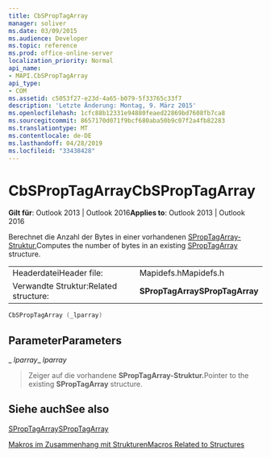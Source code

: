 ```yaml
---
title: CbSPropTagArray
manager: soliver
ms.date: 03/09/2015
ms.audience: Developer
ms.topic: reference
ms.prod: office-online-server
localization_priority: Normal
api_name:
- MAPI.CbSPropTagArray
api_type:
- COM
ms.assetid: c5053f27-e23d-4a65-b079-5f33765c33f7
description: 'Letzte Änderung: Montag, 9. März 2015'
ms.openlocfilehash: 1cfc88b12331e94880feaed22869bd7608fb7ca8
ms.sourcegitcommit: 8657170d071f9bcf680aba50b9c07f2a4fb82283
ms.translationtype: MT
ms.contentlocale: de-DE
ms.lasthandoff: 04/28/2019
ms.locfileid: "33438428"
---
```

# <a name="cbsproptagarray"></a><span data-ttu-id="e2288-103">CbSPropTagArray</span><span class="sxs-lookup"><span data-stu-id="e2288-103">CbSPropTagArray</span></span>

  
  
<span data-ttu-id="e2288-104">**Gilt für**: Outlook 2013 | Outlook 2016</span><span class="sxs-lookup"><span data-stu-id="e2288-104">**Applies to**: Outlook 2013 | Outlook 2016</span></span> 
  
<span data-ttu-id="e2288-105">Berechnet die Anzahl der Bytes in einer vorhandenen [SPropTagArray-Struktur.](sproptagarray.md)</span><span class="sxs-lookup"><span data-stu-id="e2288-105">Computes the number of bytes in an existing [SPropTagArray](sproptagarray.md) structure.</span></span> 
  
|||
|:-----|:-----|
|<span data-ttu-id="e2288-106">Headerdatei</span><span class="sxs-lookup"><span data-stu-id="e2288-106">Header file:</span></span>  <br/> |<span data-ttu-id="e2288-107">Mapidefs.h</span><span class="sxs-lookup"><span data-stu-id="e2288-107">Mapidefs.h</span></span>  <br/> |
|<span data-ttu-id="e2288-108">Verwandte Struktur:</span><span class="sxs-lookup"><span data-stu-id="e2288-108">Related structure:</span></span>  <br/> |<span data-ttu-id="e2288-109">**SPropTagArray**</span><span class="sxs-lookup"><span data-stu-id="e2288-109">**SPropTagArray**</span></span> <br/> |
   
```cpp
CbSPropTagArray (_lparray)
```

## <a name="parameters"></a><span data-ttu-id="e2288-110">Parameter</span><span class="sxs-lookup"><span data-stu-id="e2288-110">Parameters</span></span>

 <span data-ttu-id="e2288-111">_ _lparray_</span><span class="sxs-lookup"><span data-stu-id="e2288-111">_ _lparray_</span></span>
  
> <span data-ttu-id="e2288-112">Zeiger auf die vorhandene **SPropTagArray-Struktur.**</span><span class="sxs-lookup"><span data-stu-id="e2288-112">Pointer to the existing **SPropTagArray** structure.</span></span> 
    
## <a name="see-also"></a><span data-ttu-id="e2288-113">Siehe auch</span><span class="sxs-lookup"><span data-stu-id="e2288-113">See also</span></span>



[<span data-ttu-id="e2288-114">SPropTagArray</span><span class="sxs-lookup"><span data-stu-id="e2288-114">SPropTagArray</span></span>](sproptagarray.md)


[<span data-ttu-id="e2288-115">Makros im Zusammenhang mit Strukturen</span><span class="sxs-lookup"><span data-stu-id="e2288-115">Macros Related to Structures</span></span>](macros-related-to-structures.md)

